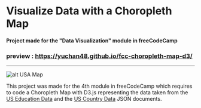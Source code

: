 # Visualize Data with a Choropleth Map
#### Project made for the "Data Visualization" module in freeCodeCamp 

### preview : https://yuchan48.github.io/fcc-choropleth-map-d3/

___

![alt USA Map](https://i.imgur.com/lEvKLWKl.jpg)

This project was made for the 4th module in freeCodeCamp which requires to code a Choropleth Map with D3.js representing the data taken from the [US Education Data](https://raw.githubusercontent.com/no-stack-dub-sack/testable-projects-fcc/master/src/data/choropleth_map/for_user_education.json) and the [US Country Data](https://raw.githubusercontent.com/no-stack-dub-sack/testable-projects-fcc/master/src/data/choropleth_map/counties.json) JSON documents.

